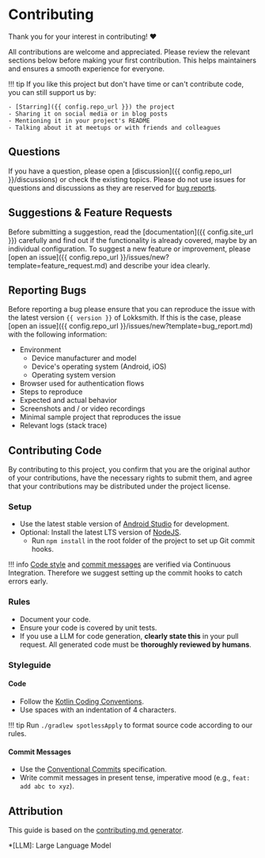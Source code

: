 # Contributing

Thank you for your interest in contributing! ❤️

All contributions are welcome and appreciated. Please review the relevant sections below before
making your first contribution. This helps maintainers and ensures a smooth experience for everyone.

!!! tip
    If you like this project but don't have time or can't contribute code, you can still support us
    by:

    - [Starring]({{ config.repo_url }}) the project
    - Sharing it on social media or in blog posts
    - Mentioning it in your project's README
    - Talking about it at meetups or with friends and colleagues

## Questions

If you have a question, please open a [discussion]({{ config.repo_url }}/discussions)
or check the existing topics. Please do not use issues for questions and discussions as they are
reserved for [bug reports](#reporting-bugs).

## Suggestions & Feature Requests

Before submitting a suggestion, read the [documentation]({{ config.site_url }}) carefully and find
out if the functionality is already covered, maybe by an individual configuration. To suggest a new
feature or improvement, please [open an issue]({{ config.repo_url }}/issues/new?template=feature_request.md)
and describe your idea clearly.

## Reporting Bugs

Before reporting a bug please ensure that you can reproduce the issue with the latest version
`{{ version }}` of Lokksmith. If this is the case, please [open an issue]({{ config.repo_url }}/issues/new?template=bug_report.md)
with the following information:

- Environment
    - Device manufacturer and model
    - Device's operating system (Android, iOS)
    - Operating system version
- Browser used for authentication flows
- Steps to reproduce
- Expected and actual behavior
- Screenshots and / or video recordings
- Minimal sample project that reproduces the issue
- Relevant logs (stack trace)

## Contributing Code

By contributing to this project, you confirm that you are the original author of your contributions,
have the necessary rights to submit them, and agree that your contributions may be distributed under
the project license.

### Setup

- Use the latest stable version of [Android Studio](https://developer.android.com/studio/) for
  development.
- Optional: Install the latest LTS version of [NodeJS](https://nodejs.org/).
    - Run `npm install` in the root folder of the project to set up Git commit hooks.

!!! info
    [Code style](#code) and [commit messages](#commit-messages) are verified via Continuous 
    Integration. Therefore we suggest setting up the commit hooks to catch errors early.

### Rules

- Document your code.
- Ensure your code is covered by unit tests.
- If you use a LLM for code generation, **clearly state this** in your pull request.
  All generated code must be **thoroughly reviewed by humans**.

### Styleguide

#### Code

- Follow the [Kotlin Coding Conventions](https://kotlinlang.org/docs/coding-conventions.html).
- Use spaces with an indentation of 4 characters.

!!! tip
    Run `./gradlew spotlessApply` to format source code according to our rules.

#### Commit Messages

- Use the [Conventional Commits](https://www.conventionalcommits.org/) specification.
- Write commit messages in present tense, imperative mood (e.g., `feat: add abc to xyz`).

<h2>Attribution</h2>

This guide is based on the [contributing.md generator](https://contributing.md/generator).

*[LLM]: Large Language Model
